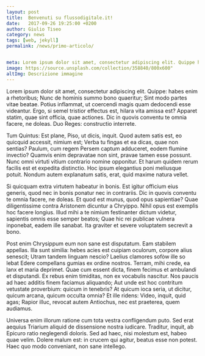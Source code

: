 ```yaml
---
layout: post
title:  Benvenuti su flussodigitale.it!
date:   2017-09-26 19:25:00 +0200
author: Giulio Tiseo
category: news
tags: [web, jekyll]
permalink: /news/primo-articolo/


meta: Lorem ipsum dolor sit amet, consectetur adipiscing elit. Quippe habes enim a rhetoribus; Nunc de hominis summo bono quaeritur; Sint modo partes vitae beatae. Potius inflammat, ut coercendi magis quam dedocendi esse videantur. Ergo, si semel tristior effectus est, hilara vita amissa est?
image: https://source.unsplash.com/collection/358840/800x600"
altImg: Descrizione immagine
---
```

<p>Lorem ipsum dolor sit amet, consectetur adipiscing elit. Quippe: habes enim a rhetoribus; Nunc de hominis summo bono quaeritur; Sint modo partes vitae beatae. Potius inflammat, ut coercendi magis quam dedocendi esse videantur. Ergo, si semel tristior effectus est, hilara vita amissa est? Apparet statim, quae sint officia, quae actiones. Dic in quovis conventu te omnia facere, ne doleas. Duo Reges: constructio interrete. </p>

<p>Tum Quintus: Est plane, Piso, ut dicis, inquit. Quod autem satis est, eo quicquid accessit, nimium est; Verba tu fingas et ea dicas, quae non sentias? Paulum, cum regem Persem captum adduceret, eodem flumine invectio? Quamvis enim depravatae non sint, pravae tamen esse possunt. Nunc omni virtuti vitium contrario nomine opponitur. Et harum quidem rerum facilis est et expedita distinctio. Hoc ipsum elegantius poni meliusque potuit. Nondum autem explanatum satis, erat, quid maxime natura vellet. </p>

<p>Si quicquam extra virtutem habeatur in bonis. Est igitur officium eius generis, quod nec in bonis ponatur nec in contrariis. Dic in quovis conventu te omnia facere, ne doleas. Et quod est munus, quod opus sapientiae? Quae diligentissime contra Aristonem dicuntur a Chryippo. Nihil opus est exemplis hoc facere longius. Illud mihi a te nimium festinanter dictum videtur, sapientis omnis esse semper beatos; Quae hic rei publicae vulnera inponebat, eadem ille sanabat. Ita graviter et severe voluptatem secrevit a bono. </p>

<p>Post enim Chrysippum eum non sane est disputatum. Eam stabilem appellas. Illa sunt similia: hebes acies est cuipiam oculorum, corpore alius senescit; Utram tandem linguam nescio? Laelius clamores sofòw ille so lebat Edere compellans gumias ex ordine nostros. Terram, mihi crede, ea lanx et maria deprimet. Quae cum essent dicta, finem fecimus et ambulandi et disputandi. Ex rebus enim timiditas, non ex vocabulis nascitur. Nos paucis ad haec additis finem faciamus aliquando; Aut unde est hoc contritum vetustate proverbium: quicum in tenebris? At quicum ioca seria, ut dicitur, quicum arcana, quicum occulta omnia? Et ille ridens: Video, inquit, quid agas; Rapior illuc, revocat autem Antiochus, nec est praeterea, quem audiamus. </p>

<p>Universa enim illorum ratione cum tota vestra confligendum puto. Sed erat aequius Triarium aliquid de dissensione nostra iudicare. Traditur, inquit, ab Epicuro ratio neglegendi doloris. Sed ad haec, nisi molestum est, habeo quae velim. Dolere malum est: in crucem qui agitur, beatus esse non potest. Haec quo modo conveniant, non sane intellego. </p>


